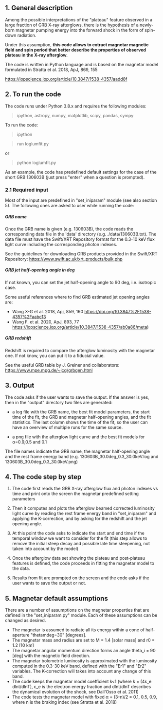 ## 1. General description

Among the possible interpretations of the "plateau" feature observed in a large
fraction of GRB X-ray afterglows, there is the hypothesis of a newly-born magnetar
pumping energy into the forward shock in the form of spin-down radiation.

Under this assumption, **this code allows to extract magnetar magnetic field and spin period that better describe
the properties of observed plateau in the X-ray afterglow.**

The code is written in Python language and is based on the magnetar model formulated in Stratta et al. 2018, ApJ, 869, 155

https://iopscience.iop.org/article/10.3847/1538-4357/aadd8f



## 2. To run the code

The code runs under Python 3.8.x and requires the following modules:

> ipython, astropy, numpy, matplotlib, scipy,  pandas, sympy

To run the code:

> ipython

> run loglumfit.py

or

> python loglumfit.py

As an example, the code has predefined default settings for the case of the short GRB 130603B (just press "enter" when a question is prompted).


### 2.1 Required input

Most of the input are predefined in "set_iniparam" module (see also section 5). The following ones are asked to user while running the code:

##### GRB name
Once the GRB name is given (e.g. 130603B), the code reads the corresponding data file in the 'data' directory (e.g. ./data/130603B.txt).
The data file must have the Swift/XRT Repository format for the 0.3-10 keV flux light curve including the corresponding photon indexes.

See the guidelines for downloading GRB products provided in the Swift/XRT Repository: https://www.swift.ac.uk/xrt_products/bulk.php


##### GRB jet half-opening angle in deg

If not known, you can set the jet half-opening angle to 90 deg, i.e. isotropic case.

Some useful references where to find GRB  estimated jet opening angles are:
- Wang X-G et al. 2018, Apj, 859, 160 https://doi.org/10.3847%2F1538-4357%2Faabc13
- Wang F. et al. 2020, ApJ, 893, 77 https://iopscience.iop.org/article/10.3847/1538-4357/ab0a86/meta)

##### GRB redshift

Redshift is required to compare the afterglow luminosity with the magnetar one. If not know, you can put it to a fiducial value.

See the useful GRB table by J. Greiner and collaborators:
https://www.mpe.mpg.de/~jcg/grbgen.html


## 3. Output

The code asks if the user wants to save the output. If the answer is yes, then
in the "output" directory two files are generated:

- a log file with the GRB name, the best fit model parameters, the start time of the fit, the GRB and magnetar half-opening angles, and the fit statistics.
The last column shows the time of the fit, so the user can have an overview of multiple runs for the same source.

- a png file with the afterglow light curve and the best fit models for &alpha;=0.9,0.5 and 0.1

The file names indicate
the GRB name, the magnetar half-opening angle and the rest frame energy band
(e.g. 130603B_30.0deg_0.3_30.0keV.log and 130603B_30.0deg_0.3_30.0keV.png)

## 4. The code step by step

1) The code first reads the GRB X-ray afterglow flux and photon indexes vs time and print onto the screen the magnetar predefined setting parameters

2) Then it computes and plots the afterglow beamed corrected luminosity light curve by reading
the rest frame energy band in "set_iniparam" and applying the K-correction,
and by asking for the redshift and the jet opening angle.

3) At this point the code asks to indicate the start and end time if the temporal window we want
to consider for the fit (this step allows to remove the initial steep decay and possible late time steepening, not taken into account by the model)

4) Once the afterglow data set showing the plateau and post-plateau features is defined, the code proceeds in fitting the magnetar model to the data.

5) Results from fit are prompted on the screen and the code asks if the user wants to save the output or not.


## 5. Magnetar default assumptions

There are a number of assumptions on the magnetar properties that are defined in the "set_iniparam.py" module. Each of these assumptions can be changed as desired.

- The magnetar is assumed to radiate all its energy within a cone of half-aperture "thetamdeg=30" [degrees].
- The magnetar mass and radius are set to M = 1.4  [solar mass] and r0 = 1.2  [10 km]
- The magnetar angular momentum direction forms an angle theta_i = 90 [deg] with the magnetic field direction.
- The magnetar bolometric luminosity is approximated with the luminosity computed in the 0.3-30 keV band, defined with the "Er1" and "Er2" variables. The K-correction will takes into account any change of this band.
- The code keeps the magnetar model coefficient k<1 (where k = (4&epsilon;_e dlnt/dlnT), &epsilon;_e is the electron energy fraction and dlnt/dlnT describes the dynamical evolution of the shock, see Dall'Osso et al. 2011)
- The code tests the magnetar model with fixed &alpha; = (3-n)/2 = 0.1, 0.5, 0.9, where n is the braking index (see Stratta et al. 2018)
